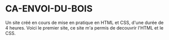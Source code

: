 # CA-ENVOI-DU-BOIS
Un site créé en cours de mise en pratique en HTML et CSS, d'une durée de 4 heures.
Voici le premier site, ce site m'a permis de decouvrir l'HTML et le CSS.
